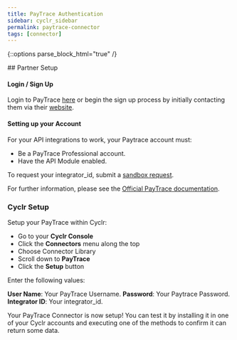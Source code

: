 ```yaml
---
title: PayTrace Authentication
sidebar: cyclr_sidebar
permalink: paytrace-connector
tags: [connector]
---
```

{::options parse_block_html="true" /}
<section class="card py-5 my-5">
## Partner Setup

#### Login / Sign Up

Login to PayTrace [here](https://www.paytrace.com/login.pay) or begin the sign up process by initially contacting them via their [website](https://paytrace.net/contact-us/).

#### Setting up your Account

For your API integrations to work, your Paytrace account must:

- Be a PayTrace Professional account.
- Have the API Module enabled.

To request your integrator_id, submit a [sandbox request](https://www.paytrace.net/sandbox-account/).

For further information, please see the [Official PayTrace documentation](https://developers.paytrace.com/support/home#14000046858).

### Cyclr Setup

Setup your PayTrace within Cyclr:

- Go to your **Cyclr Console**
- Click the **Connectors** menu along the top
- Choose Connector Library
- Scroll down to **PayTrace**
- Click the **Setup** button

Enter the following values:

**User Name**: Your PayTrace Username.
**Password**: Your Paytrace Password.
**Integrator ID**: Your integrator_id.

Your PayTrace Connector is now setup! You can test it by installing it in one of your Cyclr accounts and executing one of the methods to confirm it can return some data.

</section>
